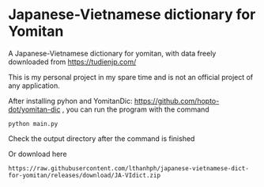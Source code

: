 # Japanese-Vietnamese dictionary for Yomitan

A Japanese-Vietnamese dictionary for yomitan, with data freely downloaded from https://tudienjp.com/

This is my personal project in my spare time and is not an official project of any application.

After installing pyhon and YomitanDic: https://github.com/hopto-dot/yomitan-dic , you can run the program with the command
```
python main.py
```
Check the output directory after the command is finished

Or download here

```
https://raw.githubusercontent.com/lthanhph/japanese-vietnamese-dict-for-yomitan/releases/download/JA-VIdict.zip
```
